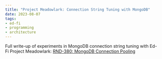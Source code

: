 ```yaml
---
title: "Project Meadowlark: Connection String Tuning with MongoDB"
date: 2023-08-07
tags:
- ed-fi
- programming
- architecture
---
```


Full write-up of experiments in MongoDB connection string tuning with Ed-Fi
Project Meadowlark: [RND-380: MongoDB Connection
Pooling](https://github.com/Ed-Fi-Exchange-OSS/Meadowlark/blob/main/docs/performance-testing/mongo-connection-pooling.md)
